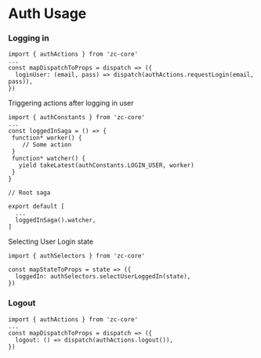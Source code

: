 # Auth Usage

### Logging in
```
import { authActions } from 'zc-core'
...
const mapDispatchToProps = dispatch => ({
  loginUser: (email, pass) => dispatch(authActions.requestLogin(email, pass)),
})
```
Triggering actions after logging in user
```
import { authConstants } from 'zc-core'
...
const loggedInSaga = () => {
 function* worker() {
    // Some action
 }
 function* watcher() {
   yield takeLatest(authConstants.LOGIN_USER, worker)
 }
}
```
```
// Root saga

export default [
  ...
  loggedInSaga().watcher,
]
```
Selecting User Login state
```
import { authSelectors } from 'zc-core'

const mapStateToProps = state => ({
  loggedIn: authSelectors.selectUserLoggedIn(state),
})
```

### Logout

```
import { authActions } from 'zc-core'
...
const mapDispatchToProps = dispatch => ({
  logout: () => dispatch(authActions.logout()),
})
```
